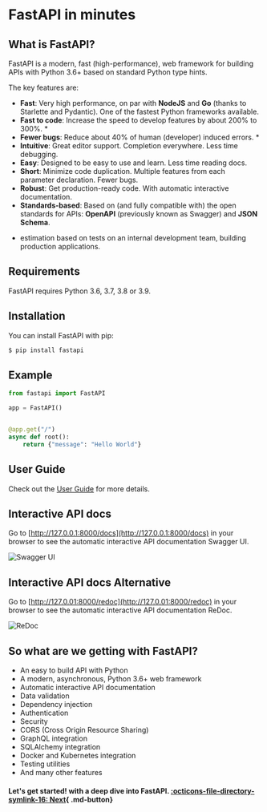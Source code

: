 # FastAPI in minutes

## What is FastAPI?

FastAPI is a modern, fast (high-performance), web framework for building APIs with Python 3.6+ based on standard Python type hints.

The key features are:

- **Fast**: Very high performance, on par with **NodeJS** and **Go** (thanks to Starlette and Pydantic). One of the fastest Python frameworks available.
- **Fast to code**: Increase the speed to develop features by about 200% to 300%. *
- **Fewer bugs**: Reduce about 40% of human (developer) induced errors. *
- **Intuitive**: Great editor support. Completion everywhere. Less time debugging.
- **Easy**: Designed to be easy to use and learn. Less time reading docs.
- **Short**: Minimize code duplication. Multiple features from each parameter declaration. Fewer bugs.
- **Robust**: Get production-ready code. With automatic interactive documentation.
- **Standards-based**: Based on (and fully compatible with) the open standards for APIs: **OpenAPI** (previously known as Swagger) and **JSON Schema**.

* estimation based on tests on an internal development team, building production applications.

## Requirements

FastAPI requires Python 3.6, 3.7, 3.8 or 3.9.

## Installation

You can install FastAPI with pip:

```bash
$ pip install fastapi
```

## Example

```python
from fastapi import FastAPI

app = FastAPI()


@app.get("/")
async def root():
    return {"message": "Hello World"}
```

## User Guide

Check out the [User Guide](user-guide/) for more details.

## Interactive API docs

Go to [http://127.0.0.1:8000/docs](http://127.0.0.1:8000/docs) in your browser to see the automatic interactive API documentation Swagger UI.

![Swagger UI](https://fastapi.tiangolo.com/img/index/index-01-swagger-ui-simple.png)

## Interactive API docs Alternative

Go to [http://127.0.01:8000/redoc](http://127.0.01:8000/redoc) in your browser to see the automatic interactive API documentation ReDoc.

![ReDoc](https://fastapi.tiangolo.com/img/index/index-02-redoc-simple.png)

## So what are we getting with FastAPI?

- An easy to build API with Python
- A modern, asynchronous, Python 3.6+ web framework
- Automatic interactive API documentation
- Data validation
- Dependency injection
- Authentication
- Security
- CORS (Cross Origin Resource Sharing)
- GraphQL integration
- SQLAlchemy integration
- Docker and Kubernetes integration
- Testing utilities
- And many other features

#### Let's get started! with a deep dive into FastAPI. [:octicons-file-directory-symlink-16: Next](todo_l1.md){ .md-button}